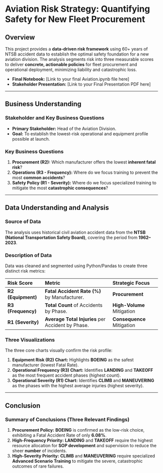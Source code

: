 # Aviation Risk Strategy: Quantifying Safety for New Fleet Procurement

## Overview

This project provides a **data-driven risk framework** using 60+ years of NTSB accident data to establish the optimal safety foundation for a new aviation division. The analysis segments risk into three measurable scores to deliver **concrete, actionable policies** for fleet procurement and operational deployment, minimizing liability and catastrophic loss.

* **Final Notebook:** [Link to your final Aviation.ipynb file here]
* **Stakeholder Presentation:** [Link to your Final Presentation PDF here]

---

## Business Understanding

### Stakeholder and Key Business Questions

* **Primary Stakeholder:** Head of the Aviation Division.
* **Goal:** To establish the lowest-risk operational and equipment profile possible at launch.

### Key Business Questions

1.  **Procurement (R2):** Which manufacturer offers the lowest **inherent fatal risk**?
2.  **Operations (R3 - Frequency):** Where do we focus training to prevent the most **common accidents**?
3.  **Safety Policy (R1 - Severity):** Where do we focus specialized training to mitigate the most **catastrophic consequences**?

---

## Data Understanding and Analysis

### Source of Data

The analysis uses historical civil aviation accident data from the **NTSB (National Transportation Safety Board)**, covering the period from **1962–2023**.

### Description of Data

Data was cleaned and segmented using Python/Pandas to create three distinct risk metrics:

| Risk Score | Metric | Strategic Focus |
| :--- | :--- | :--- |
| **R2 (Equipment)** | **Fatal Accident Rate (%)** by Manufacturer. | **Procurement** |
| **R3 (Frequency)** | **Total Count** of Accidents by Phase. | **High-Volume** Mitigation |
| **R1 (Severity)** | **Average Total Injuries** per Accident by Phase. | **Consequence** Mitigation |

### Three Visualizations

The three core charts visually confirm the risk profile:

1.  **Equipment Risk (R2) Chart:** Highlights **BOEING** as the safest manufacturer (lowest Fatal Rate).
2.  **Operational Frequency (R3) Chart:** Identifies **LANDING** and **TAKEOFF** as the most frequent accident phases (highest count).
3.  **Operational Severity (R1) Chart:** Identifies **CLIMB** and **MANEUVERING** as the phases with the highest average injuries (highest severity).

---

## Conclusion

### Summary of Conclusions (Three Relevant Findings)

1.  **Procurement Policy:** **BOEING** is confirmed as the low-risk choice, exhibiting a Fatal Accident Rate of only **6.08%**.
2.  **High-Frequency Priority:** **LANDING** and **TAKEOFF** require the highest resource allocation for **SOP development** and supervision to reduce the sheer **number** of incidents.
3.  **High-Severity Priority:** **CLIMB** and **MANEUVERING** require specialized **Advanced Scenario Training** to mitigate the severe, catastrophic outcomes of rare failures.